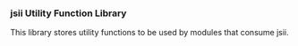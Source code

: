 ### jsii Utility Function Library

This library stores utility functions to be used by modules that consume jsii.